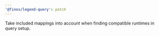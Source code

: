 ```yaml
---
'@finos/legend-query': patch
---
```


Take included mappings into account when finding compatible runtimes in query setup. 
